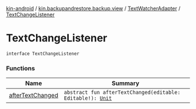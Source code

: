 [kin-android](../../../index.md) / [kin.backupandrestore.backup.view](../../index.md) / [TextWatcherAdapter](../index.md) / [TextChangeListener](./index.md)

# TextChangeListener

`interface TextChangeListener`

### Functions

| Name | Summary |
|---|---|
| [afterTextChanged](after-text-changed.md) | `abstract fun afterTextChanged(editable: Editable!): `[`Unit`](https://kotlinlang.org/api/latest/jvm/stdlib/kotlin/-unit/index.html) |
